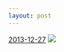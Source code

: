 ```yaml
---
layout: post
---
```


<p>
  <time><a href="/261">2013-12-27</a></time>
  <a href="/261"><img src="{{ site.assets_url }}/261-640.jpg" srcset="{{ site.assets_url }}/261-1280.jpg 1280w, {{ site.assets_url }}/261-960.jpg 960w, {{ site.assets_url }}/261-640.jpg 640w, {{ site.assets_url }}/261-320.jpg 320w" sizes="(min-width: 700px) 50vw, calc(100vw - 2rem)" /></a>
</p>
